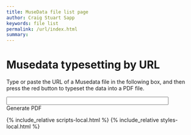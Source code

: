 ```yaml
---
title: MuseData file list page
author: Craig Stuart Sapp
keywords: file list
permalink: /url/index.html
summary: 
---
```


# Musedata typesetting by URL #

Type or paste the URL of a Musedata file in the following box,
and then press the red button to typeset the data into a PDF file.

<input id="url" size="50">
<div id="actionbuttons">
	<div class='pdfbutton' 
		onclick='generatePdf("#url")'>
		Generate PDF
	</div>
</div>

{% include_relative scripts-local.html %}
{% include_relative styles-local.html %}

